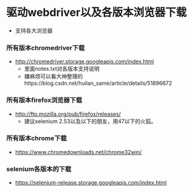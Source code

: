 # 驱动webdriver以及各版本浏览器下载
* 支持各大浏览器

### 所有版本chromedriver下载
* http://chromedriver.storage.googleapis.com/index.html
  * 里面notes.txt对各版本支持说明
  * 嫌麻烦可以看大神整理的https://blog.csdn.net/huilan_same/article/details/51896672

### 所有版本firefox浏览器下载
* http://ftp.mozilla.org/pub/firefox/releases/
  * 建议selenium 2.53以及以下的朋友，用47以下的火狐。

### 所有版本chrome下载
* https://www.chromedownloads.net/chrome32win/

### selenium各版本的下载
* https://selenium-release.storage.googleapis.com/index.html
